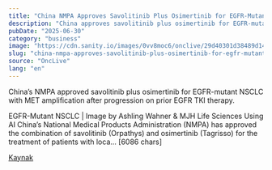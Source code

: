 ```yaml
---
title: "China NMPA Approves Savolitinib Plus Osimertinib for EGFR-Mutant, MET-Amplified NSCLC"
description: "China approves savolitinib plus osimertinib for EGFR-mutant, MET-amplified NSCLC after TKI therapy."
pubDate: "2025-06-30"
category: "business"
image: "https://cdn.sanity.io/images/0vv8moc6/onclive/29d40301d38489d149b41ebae8350267d67f754b-1920x1080.jpg?fit=crop&auto=format"
slug: "china-nmpa-approves-savolitinib-plus-osimertinib-for-egfr-mutant-met-amplified-n"
source: "OncLive"
lang: "en"
---
```


China’s NMPA approved savolitinib plus osimertinib for EGFR-mutant NSCLC with MET amplification after progression on prior EGFR TKI therapy.

EGFR-Mutant NSCLC | Image by
Ashling Wahner & MJH Life Sciences
Using AI
China’s National Medical Products Administration (NMPA) has approved the combination of savolitinib (Orpathys) and osimertinib (Tagrisso) for the treatment of patients with loca... [6086 chars]

[Kaynak](https://www.onclive.com/view/china-nmpa-approves-savolitinib-plus-osimertinib-for-egfr-mutant-met-amplified-nsclc)
